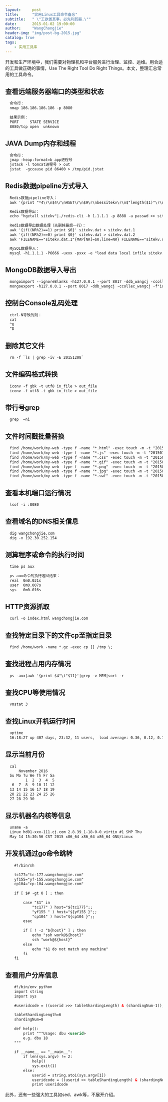 ```yaml
---
layout:     post
title:      "实用Linux工具命令备忘"
subtitle:   " \"工欲善其事，必先利其器.\""
date:       2015-01-02 19:00:00
author:     "WangChongjie"
header-img: "img/post-bg-2015.jpg"
catalog: true
tags:
    - 实用工具库
---
```

开发和生产环境中，我们需要对物理机和平台服务进行治理、监控、运维。用合适的工具做正确的事情，Use The Right Tool Do 
Right Things。本文，整理汇总常用的工具命令。

## 查看远端服务器端口的类型和状态

```xml
  命令行：
  nmap 186.186.186.186 -p 8080
  
  结果示例：
  PORT     STATE SERVICE
  8080/tcp open  unknown
```

## JAVA Dump内存和线程

```xml
  命令行：
  jmap -heap:format=b app进程号
  jstack -l tomcat进程号 > out
  jstat  -gccause pid 86400 > /tmp/pid.jstat
```

## Redis数据pipeline方式导入

```xml
  Redis数据pipeline导入：
  awk '{print "*4\r\n$4\r\nHSET\r\n$9\r\nbessitekv\r\n$"length($1)"\r\n"$1"\r\n$"length($2)"\r\n"$2"\r"}' sitekv.out | ./redis-cli -h 1.1.1.1 -p 8888 --pipe 

  Redis数据导出：
  echo "hgetall sitekv"|./redis-cli -h 1.1.1.1 -p 8888 -a passwd >> sitekv.dat
  
  Redis数据导出数据处理（先删掉最后一行）：
  awk '{if((NR%2)==1) print $0}' sitekv.dat > sitekv.dat.1
  awk '{if((NR%2)==0) print $0}' sitekv.dat > sitekv.dat.2
  awk 'FILENAME=="sitekv.dat.1"{MAP[NR]=$0;line=NR} FILENAME=="sitekv.dat.2"{print MAP[NR-line]"\t"$0 }' sitekv.dat.1 sitekv.dat.2>sitekv.out

  MySQL数据导入：
  mysql -h1.1.1.1 -P6666 -uxxx -pxxx -e "load data local infile sitekv.out into table uv_kv.newdsp_site_kv"
```

## MongoDB数据导入导出

```xml
  mongoimport --ignoreBlanks -h127.0.0.1 --port 8017 -ddb_wangcj -ccollec_wangcj -f"id,key" --type "tsv" --file data.dat
  mongoexport -h127.0.0.1 --port 8017 -ddb_wangcj -ccollec_wangcj -f"id,key" --csv > mongo.out
```

## 控制台Console乱码处理

```xml
  ctrl-N导致的则：
  cat
  ^O
  ^D
```

## 删除其它文件

```xml
  rm -f `ls | grep -iv -E 20151208`
```

## 文件编码格式转换

```xml
  iconv -f gbk -t utf8 in_file > out_file
  iconv -f utf8 -t gbk in_file > out_file
```

## 带行号grep

```xml
  grep  –ni
```

## 文件时间戳批量替换

```xml
  find /home/work/my-web -type f -name "*.html" -exec touch -m -t "201501182200" {} \;
  find /home/work/my-web -type f -name "*.js" -exec touch -m -t "201501182200" {} \;
  find /home/work/my-web -type f -name "*.css" -exec touch -m -t "201501182200" {} \;
  find /home/work/my-web -type f -name "*.gif" -exec touch -m -t "201501182200" {} \;
  find /home/work/my-web -type f -name "*.png" -exec touch -m -t "201501182200" {} \;
  find /home/work/my-web -type f -name "*.jpg" -exec touch -m -t "201501182200" {} \;
  find /home/work/my-web -type f -name "*.swf" -exec touch -m -t "201501182200" {} \;
```

## 查看本机端口运行情况

```xml
  lsof -i :8080
```

## 查看域名的DNS相关信息

```xml
  dig wangchongjie.com
  dig -x 192.30.252.154
```

## 测算程序或命令的执行时间

```xml
  time ps aux
  
  ps aux命令的执行返回结果：
  real	0m0.031s
  user	0m0.007s
  sys	0m0.016s
```

## HTTP资源抓取

```xml
  curl -o index.html wangchongjie.com
```

## 查找特定目录下的文件cp至指定目录

```xml
  find /home/work -name *.gz -exec cp {} /tmp \;
```

## 查找进程占用内存情况

```xml
  ps -aux|awk '{print $4"\t"$11}'|grep -v MEM|sort -r
```

## 查找CPU等使用情况

```xml
  vmstat 3
```

## 查找Linux开机运行时间

```xml
  uptime
  16:18:27 up 407 days, 23:32, 11 users,  load average: 0.36, 0.12, 0.10
```

## 显示当前月份

```xml
  cal 
      November 2016
  Su Mo Tu We Th Fr Sa
         1  2  3  4  5
   6  7  8  9 10 11 12
  13 14 15 16 17 18 19
  20 21 22 23 24 25 26
  27 28 29 30
```

## 显示机器名内核等信息

```xml
  uname -a
  Linux hd01-xxx-111.cj.com 2.8.39_1-18-0-0_virtio #1 SMP Thu 
  May 14 15:30:56 CST 2015 x86_64 x86_64 x86_64 GNU/Linux
```

## 开发机通过go命令跳转

```xml
    #!/bin/sh
    
    tc177="tc-177.wangchongjie.com"
    yf155="yf-155.wangchongjie.com"
    cp104="cp-104.wangchongjie.com"
    
    if [ $# -gt 0 ] ; then
    
        case "$1" in
            "tc177" ) host="${tc177}";;
            "yf155 " ) host="${yf155 }";;
            "cp104" ) host="${cp104 }";;
        esac
    
        if [ ! -z "${host}" ] ; then
            echo "ssh work@${host}"
            ssh "work@${host}”
        else
            echo "$1 do not match any machine"
        fi
    fi
```

## 查看用户分库信息

```xml
    #!/bin/env python
    import string
    import sys
    
    #useridcode = ((userid >>> tableShardingLength) & (shardingNum-1));
    
    tableShardingLength=6
    shardingNum=8
    
    def help():
        print """Usage: dbu <userid>
        e.g. dbu 18
    """
    
    if __name__ == "__main__":
        if len(sys.argv) != 2:
            help()
            sys.exit(1)
        else:
            userid = string.atoi(sys.argv[1])
            useridcode = ((userid >> tableShardingLength) & (shardingNum-1));
            print useridcode
```

此外，还有一些强大的工具如sed、awk等，不展开介绍。